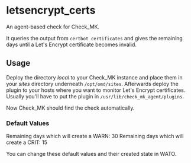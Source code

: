 # letsencrypt_certs

An agent-based check for Check_MK.

It queries the output from ```certbot certificates``` and gives the remaining days until a Let's Encrypt certificate becomes invalid.  

## Usage

Deploy the directory *local* to your Check_MK instance and place them in your *sites* directory underneath ```/opt/omd/sites```.
Afterwards deploy the plugin to your hosts where you want to monitor Let's Encrypt certificates. Usually you'll have to put the plugin in ```/usr/lib/check_mk_agent/plugins```.

Now Check_MK should find the check automatically.

### Default Values

Remaining days which will create a WARN: 30
Remaining days which will create a CRIT: 15

You can change these default values and their created state in WATO.